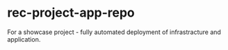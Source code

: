 # rec-project-app-repo
For a showcase project - fully automated deployment of infrastracture and application.
